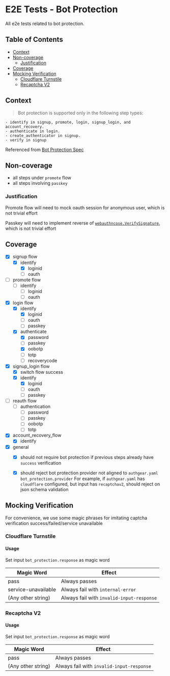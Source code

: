 # E2E Tests - Bot Protection
All e2e tests related to bot protection.

## Table of Contents
- [Context](#context)
- [Non-coverage](#non-coverage)
  * [Justification](#justification)
- [Coverage](#coverage)
- [Mocking Verification](#mocking-verification)
  * [Cloudflare Turnstile](#cloudflare-turnstile)
  * [Recaptcha V2](#recaptcha-v2)

## Context

> Bot protection is supported only in the following step types:

    - identify in signup, promote, login, signup_login, and account_recovery.
    - authenticate in login.
    - create_authenticator in signup.
    - verify in signup

Referenced from [Bot Protection Spec](../../../docs/specs/bot-protection.md)

## Non-coverage
- all steps under `promote` flow
- all steps involving `passkey`

### Justification
Promote flow will need to mock oauth session for anonymous user, which is not trivial effort

Passkey will need to implement reverse of [`webauthncose.VerifySignature`](https://pkg.go.dev/github.com/go-webauthn/webauthn@v0.10.2/protocol/webauthncose#VerifySignature), which is not trivial effort


## Coverage

- [x] signup flow
  - [x] identify
    - [x] loginid
    - [ ] oauth
- [ ] promote flow
  - [ ] identify
    - [ ] loginid
    - [ ] oauth
- [x] login flow
  - [x] identify
    - [x] loginid
    - [ ] oauth
    - [ ] passkey
  - [x] authenticate
    - [x] password
    - [ ] passkey
    - [x] oobotp
    - [ ] totp
    - [ ] recoverycode
- [x] signup_login flow
  - [x] switch flow success
  - [x] identify
    - [x] loginid
    - [ ] oauth
    - [ ] passkey
- [ ] reauth flow
  - [ ] authentication
    - [ ] password
    - [ ] passkey
    - [ ] oobotp
    - [ ] totp
- [x] account_recovery_flow
  - [x] identify
- [x] general
  - [x] should not require bot protection if previous steps already have `success` verification
  - [x] should reject bot protection provider not aligned to `authgear.yaml` `bot_protection.provider`
      For example, if `authgear.yaml` has `cloudflare` configured, but input has `recaptchav2`, should reject on json schema validation
  

## Mocking Verification
For convenience, we use some magic phrases for imitating captcha verification success/failed/service unavailable

### Cloudflare Turnstile
#### Usage
Set input `bot_protection.response` as magic word

| Magic Word          | Effect                                   |
|---------------------|------------------------------------------|
| pass                | Always passes                            |
| service-unavailable | Always fail with `internal-error`        |
| (Any other string)  | Always fail with `invalid-input-response`|

### Recaptcha V2
#### Usage
Set input `bot_protection.response` as magic word

| Magic Word          | Effect                                   |
|---------------------|------------------------------------------|
| pass                | Always passes                            |
| (Any other string)  | Always fail with `invalid-input-response`|
